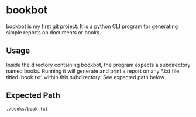 # bookbot

bookbot is my first git project. It is a python CLI program for generating simple reports on documents or books.

## Usage

Inside the directory containing bookbot, the program expects a subdirectory named books. Running it will generate and print a report on any *.txt file titled 'book.txt' within this subdirectory. 
See expected path below.

## Expected Path

```bash
./books/book.txt
```